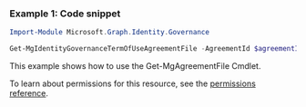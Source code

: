 ### Example 1: Code snippet

```powershellImport-Module Microsoft.Graph.Identity.Governance

Get-MgIdentityGovernanceTermOfUseAgreementFile -AgreementId $agreementId
```
This example shows how to use the Get-MgAgreementFile Cmdlet.
To learn about permissions for this resource, see the [permissions reference](/graph/permissions-reference).

